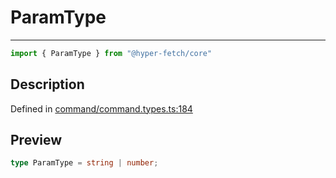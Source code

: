 

# ParamType

<div class="api-docs__separator" data-reactroot="">

---

</div><div class="api-docs__import" data-reactroot="">

```ts
import { ParamType } from "@hyper-fetch/core"
```

</div><div class="api-docs__section">

## Description

</div><div class="api-docs__description"><span class="api-docs__do-not-parse">



</span></div><p class="api-docs__definition">

Defined in [command/command.types.ts:184](https://github.com/BetterTyped/hyper-fetch/blob/9cf1f580/packages/core/src/command/command.types.ts#L184)

</p><div class="api-docs__section">

## Preview

</div><div class="api-docs__preview type single">

```ts
type ParamType = string | number;
```

</div>